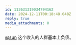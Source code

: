 ```yaml
---
id: 113631319034794162
date: 2024-12-11T00:18:48.048Z
reply: true
media_attachments: 0
---
```


[@sun](https://jiong.us/@sun) 这个收入的人群基本上负债。


